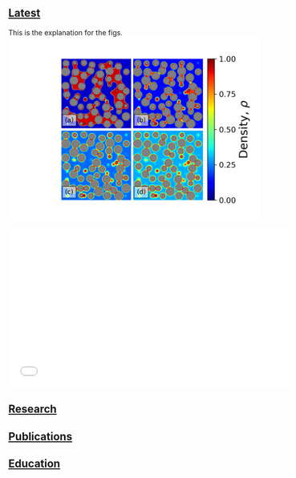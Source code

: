 ## [Latest](/latest_page)
This is the explanation for the figs. 
<img src="images/xsecDen.original.png?raw=true"/>
<iframe width="560" height="315" autoplay loop muted src="/images/sixteen_surf_hi.mp4" frameborder="0" allowfullscreen></iframe>

## [Research](/research_page)
<!--- [Mechanics & poromechanics of highly heterogeneous solids](http://example.com/)!-->
## [Publications](/publication_page)
## [Education](/education_page)

